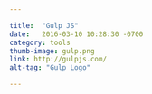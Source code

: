 ```yaml
---

title:  "Gulp JS"
date:   2016-03-10 10:28:30 -0700
category: tools
thumb-image: gulp.png
link: http://gulpjs.com/
alt-tag: "Gulp Logo"

---
```


 